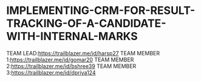 # IMPLEMENTING-CRM-FOR-RESULT-TRACKING-OF-A-CANDIDATE-WITH-INTERNAL-MARKS
TEAM LEAD:https://trailblazer.me/id/harsp27
TEAM MEMBER 1:https://trailblazer.me/id/gomar20
TEAM MEMBER 2:https://trailblazer.me/id/bshree39
TEAM MEMBER 3:https://trailblazer.me/id/dpriya124
